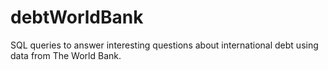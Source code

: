 # debtWorldBank
SQL queries to answer interesting questions about international debt using data from The World Bank.
